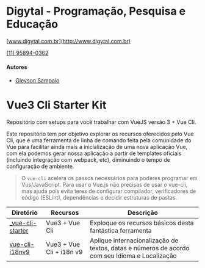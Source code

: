 # Digytal - Programação, Pesquisa e Educação
[www.digytal.com.br](http://www.digytal.com.br)

[(11) 95894-0362](https://api.whatsapp.com/send?phone=5511958940362)

#### Autores
- [Gleyson Sampaio](https://github.com/glysns)

# Vue3 Cli Starter Kit
Repositório com setups para você trabalhar com VueJS versão 3 + Vue Cli.

Este repositório tem por objetivo explorar os recursos oferecidos pelo Vue Cli, que é uma ferramenta de linha de comando feita pela comunidade do Vue para facilitar ainda mais a inicialização de uma nova aplicação Vue, com ela podemos gerar nossa aplicação a partir de templates oficiais (incluindo integração com webpack, etc), diminuindo o tempo de configuração de ambiente.

> O `vue-cli` acelera os passos necessários para poderes programar em Vus/JavaScript. Para usar o Vue.js não precisas de usar o vue-cli, mas ajuda pois evita teres de configurar compilador, verificadores de código (ESLint), dependências e decidir estruturas de pastas.

 
|Diretório|Recursos|Descrição|
|----------|---------|-------|
|[_vue-cli-starter](https://github.com/glysns/vue-starterkit/tree/main/vue-cli/_vue-cli-starter)|Vue3 + Vue Cli|Exploque os recursos básicos desta fantástica ferramenta|
|[vue-cli-i18nv9](https://github.com/glysns/vue-starterkit/tree/main/vue-vite/vue-vite-i18nv9)|Vue3 + Vue Cli + i18n v9|Aplique internacionalização de textos, datas e números de acordo com seu Idioma e Localização|
